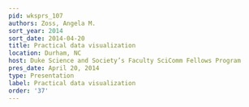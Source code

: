```yaml
---
pid: wksprs_107
authors: Zoss, Angela M.
sort_year: 2014
sort_date: 2014-04-20
title: Practical data visualization
location: Durham, NC
host: Duke Science and Society’s Faculty SciComm Fellows Program
pres_date: April 20, 2014
type: Presentation
label: Practical data visualization
order: '37'
---
```

